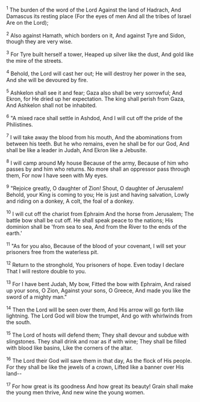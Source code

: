 <sup>1</sup> 
The burden of the word of the Lord Against the land of Hadrach, And Damascus its resting place (For the eyes of men And all the tribes of Israel Are on the Lord); 

<sup>2</sup> 
Also against Hamath, which borders on it, And against Tyre and Sidon, though they are very wise. 

<sup>3</sup> 
For Tyre built herself a tower, Heaped up silver like the dust, And gold like the mire of the streets. 

<sup>4</sup> 
Behold, the Lord will cast her out; He will destroy her power in the sea, And she will be devoured by fire. 

<sup>5</sup> 
Ashkelon shall see it and fear; Gaza also shall be very sorrowful; And Ekron, for He dried up her expectation. The king shall perish from Gaza, And Ashkelon shall not be inhabited. 

<sup>6</sup> 
"A mixed race shall settle in Ashdod, And I will cut off the pride of the Philistines. 

<sup>7</sup> 
I will take away the blood from his mouth, And the abominations from between his teeth. But he who remains, even he shall be for our God, And shall be like a leader in Judah, And Ekron like a Jebusite. 

<sup>8</sup> 
I will camp around My house Because of the army, Because of him who passes by and him who returns. No more shall an oppressor pass through them, For now I have seen with My eyes.

<sup>9</sup> 
"Rejoice greatly, O daughter of Zion! Shout, O daughter of Jerusalem! Behold, your King is coming to you; He is just and having salvation, Lowly and riding on a donkey, A colt, the foal of a donkey. 

<sup>10</sup> 
I will cut off the chariot from Ephraim And the horse from Jerusalem; The battle bow shall be cut off. He shall speak peace to the nations; His dominion shall be 'from sea to sea, And from the River to the ends of the earth.' 

<sup>11</sup> 
"As for you also, Because of the blood of your covenant, I will set your prisoners free from the waterless pit. 

<sup>12</sup> 
Return to the stronghold, You prisoners of hope. Even today I declare That I will restore double to you. 

<sup>13</sup> 
For I have bent Judah, My bow, Fitted the bow with Ephraim, And raised up your sons, O Zion, Against your sons, O Greece, And made you like the sword of a mighty man." 

<sup>14</sup> 
Then the Lord will be seen over them, And His arrow will go forth like lightning. The Lord God will blow the trumpet, And go with whirlwinds from the south. 

<sup>15</sup> 
The Lord of hosts will defend them; They shall devour and subdue with slingstones. They shall drink and roar as if with wine; They shall be filled with blood like basins, Like the corners of the altar. 

<sup>16</sup> 
The Lord their God will save them in that day, As the flock of His people. For they shall be like the jewels of a crown, Lifted like a banner over His land-- 

<sup>17</sup> 
For how great is its goodness And how great its beauty! Grain shall make the young men thrive, And new wine the young women.